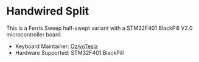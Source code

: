 # Handwired Split

This is a Ferris Sweep half-swept variant with a STM32F401 BlackPill V2.0 microcontroller board.

* Keyboard Maintainer: [OziyoTesla](https://github.com/oziyotesla)
* Hardware Supported: STM32F401 BlackPill
